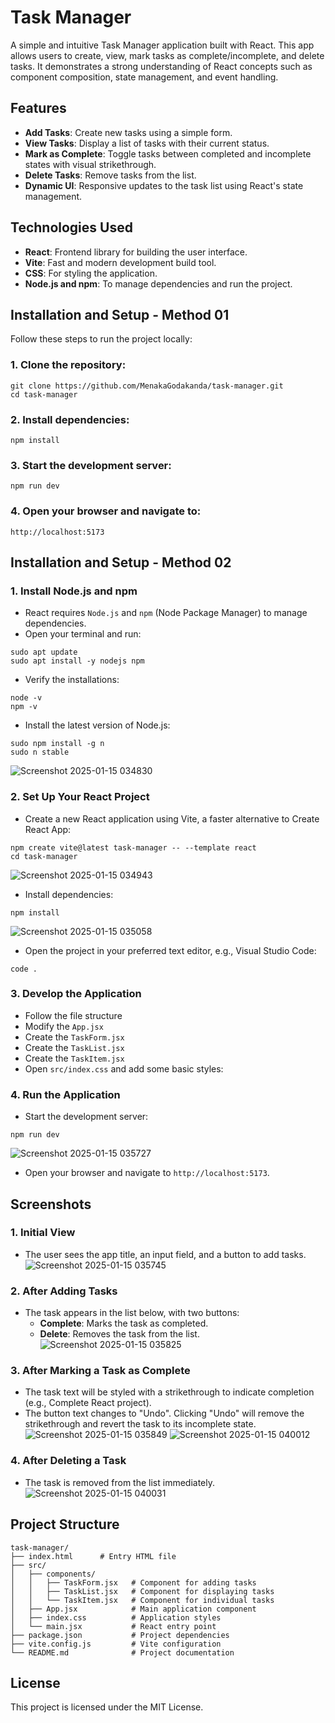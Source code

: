 # Task Manager

A simple and intuitive Task Manager application built with React. This app allows users to create, view, mark tasks as complete/incomplete, and delete tasks. It demonstrates a strong understanding of React concepts such as component composition, state management, and event handling.

## Features

- **Add Tasks**: Create new tasks using a simple form.
- **View Tasks**: Display a list of tasks with their current status.
- **Mark as Complete**: Toggle tasks between completed and incomplete states with visual strikethrough.
- **Delete Tasks**: Remove tasks from the list.
- **Dynamic UI**: Responsive updates to the task list using React's state management.

## Technologies Used

- **React**: Frontend library for building the user interface.
- **Vite**: Fast and modern development build tool.
- **CSS**: For styling the application.
- **Node.js and npm**: To manage dependencies and run the project.


## Installation and Setup - Method 01

Follow these steps to run the project locally:

### 1. Clone the repository:
```
git clone https://github.com/MenakaGodakanda/task-manager.git
cd task-manager
```

### 2. Install dependencies:
```
npm install
```

### 3. Start the development server:
```
npm run dev
```

### 4. Open your browser and navigate to:
```
http://localhost:5173
```

## Installation and Setup - Method 02

### 1. Install Node.js and npm
- React requires `Node.js` and `npm` (Node Package Manager) to manage dependencies.
- Open your terminal and run:
```
sudo apt update
sudo apt install -y nodejs npm
```

- Verify the installations:
```
node -v
npm -v
```

- Install the latest version of Node.js:
```
sudo npm install -g n
sudo n stable
```
![Screenshot 2025-01-15 034830](https://github.com/user-attachments/assets/b15a0d55-b1a3-4ec8-857a-97805530b4cd)

### 2. Set Up Your React Project
- Create a new React application using Vite, a faster alternative to Create React App:
```
npm create vite@latest task-manager -- --template react
cd task-manager
```
![Screenshot 2025-01-15 034943](https://github.com/user-attachments/assets/a846f130-7d39-4277-a268-df6d204092ff)

- Install dependencies:
```
npm install
```
![Screenshot 2025-01-15 035058](https://github.com/user-attachments/assets/b40247e0-c55b-4f06-ae87-219f665baf10)

- Open the project in your preferred text editor, e.g., Visual Studio Code:
```
code .
```

### 3. Develop the Application
- Follow the file structure
- Modify the `App.jsx`
- Create the `TaskForm.jsx`
- Create the `TaskList.jsx`
- Create the `TaskItem.jsx`
- Open `src/index.css` and add some basic styles:

### 4. Run the Application
- Start the development server:
```
npm run dev
```
![Screenshot 2025-01-15 035727](https://github.com/user-attachments/assets/4fa40ccf-17fd-4de2-bc7a-a3fa3bf9d897)

- Open your browser and navigate to `http://localhost:5173`.

## Screenshots

### 1. Initial View
- The user sees the app title, an input field, and a button to add tasks.
![Screenshot 2025-01-15 035745](https://github.com/user-attachments/assets/b8f7b4e1-0d71-46e1-a5b5-d59c80ca9c81)


### 2. After Adding Tasks
- The task appears in the list below, with two buttons:
  - **Complete**: Marks the task as completed.
  - **Delete**: Removes the task from the list.
![Screenshot 2025-01-15 035825](https://github.com/user-attachments/assets/0dc900dc-9d35-43dd-bafe-5679ffec338d)

### 3. After Marking a Task as Complete
- The task text will be styled with a strikethrough to indicate completion (e.g., Complete React project).
- The button text changes to "Undo". Clicking "Undo" will remove the strikethrough and revert the task to its incomplete state.
![Screenshot 2025-01-15 035849](https://github.com/user-attachments/assets/ec3b3c06-30e4-42cd-8fd1-00204e6a6fc7)
![Screenshot 2025-01-15 040012](https://github.com/user-attachments/assets/69c659ae-b9a2-4a1c-8ab9-f95e0bada953)



### 4. After Deleting a Task
- The task is removed from the list immediately.
![Screenshot 2025-01-15 040031](https://github.com/user-attachments/assets/5654355f-c0be-4478-9848-750ede1d18d8)


## Project Structure
```
task-manager/
├── index.html      # Entry HTML file
├── src/
│   ├── components/
│   │   ├── TaskForm.jsx   # Component for adding tasks
│   │   ├── TaskList.jsx   # Component for displaying tasks
│   │   └── TaskItem.jsx   # Component for individual tasks
│   ├── App.jsx            # Main application component
│   ├── index.css          # Application styles
│   └── main.jsx           # React entry point
├── package.json           # Project dependencies
├── vite.config.js         # Vite configuration
└── README.md              # Project documentation
```

## License

This project is licensed under the MIT License.
